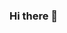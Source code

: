 ### Hi there 👋

<!--
**savkusamdetka23/savkusamdetka23** is a ✨ _special_ ✨ repository because its `README.md` (this file) appears on your GitHub profile.

- 🔭 I’m currently working on DevOps and Kubernetes course. 
- 🌱 I’m currently learning Kubernetes.
- 👯 I’m looking to collaborate on DevOps practices.
- 🤔 I’m looking for help with containers orchestration using K8S.
- 📫 How to reach me: [...](https://www.linkedin.com/in/maks-kostyniuk-75a403112/)
- ⚡ Fun fact: I can consume huge amounts of street food without gaining weight.
-->

